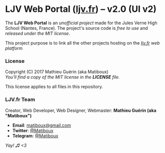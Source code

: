 # LJV Web Portal ([ljv.fr](http://ljv.fr/)) – v2.0 (UI v2)

The **LJV Web Portal** is an *unofficial project* made for the Jules Verne High School (Nantes, France). The project's source code is *free to use* and *released under the MIT license*.

This project purpose is to link all the other projects hosting on the *[ljv.fr](http://ljv.fr/) web platform*

### License

Copyright (C) 2017 Mathieu Guérin (aka Matiboux)  
*You'll find a copy of the MIT license in the **LICENSE** file.*

This license applies to all files in this repository.

### LJV.fr Team

Creator, Web Developer, Web Designer, Webmaster: **Mathieu Guérin (aka "Matiboux")**
 - **Email**: [matiboux@gmail.com](mailto:matiboux@gmail.com)
 - **Twitter**: [@Matiboux](http://twitter.com/Matiboux)
 - **Telegram**: [@Matiboux](https://t.me/Matiboux)

*Yay! ♫ <3*